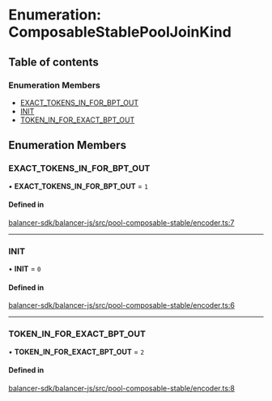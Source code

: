 # Enumeration: ComposableStablePoolJoinKind

## Table of contents

### Enumeration Members

- [EXACT\_TOKENS\_IN\_FOR\_BPT\_OUT](ComposableStablePoolJoinKind.md#exact-tokens-in-for-bpt-out)
- [INIT](ComposableStablePoolJoinKind.md#init)
- [TOKEN\_IN\_FOR\_EXACT\_BPT\_OUT](ComposableStablePoolJoinKind.md#token-in-for-exact-bpt-out)

## Enumeration Members

### EXACT\_TOKENS\_IN\_FOR\_BPT\_OUT

• **EXACT\_TOKENS\_IN\_FOR\_BPT\_OUT** = ``1``

#### Defined in

[balancer-sdk/balancer-js/src/pool-composable-stable/encoder.ts:7](https://github.com/balancer-labs/balancer-sdk/blob/c094037b/balancer-js/src/pool-composable-stable/encoder.ts#L7)

___

### INIT

• **INIT** = ``0``

#### Defined in

[balancer-sdk/balancer-js/src/pool-composable-stable/encoder.ts:6](https://github.com/balancer-labs/balancer-sdk/blob/c094037b/balancer-js/src/pool-composable-stable/encoder.ts#L6)

___

### TOKEN\_IN\_FOR\_EXACT\_BPT\_OUT

• **TOKEN\_IN\_FOR\_EXACT\_BPT\_OUT** = ``2``

#### Defined in

[balancer-sdk/balancer-js/src/pool-composable-stable/encoder.ts:8](https://github.com/balancer-labs/balancer-sdk/blob/c094037b/balancer-js/src/pool-composable-stable/encoder.ts#L8)
